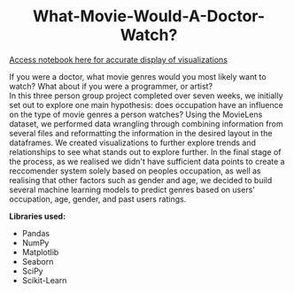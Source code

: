 # <div align="center"> What-Movie-Would-A-Doctor-Watch? </div>

[Access notebook here for accurate display of visualizations](https://nbviewer.jupyter.org/github/dania6789/What-Movie-Would-a-Doctor-Watch/blob/main/movie-reccomender-system.ipynb)

If you were a doctor, what movie genres would you most likely want to watch? What about if you were a programmer, or artist?      
In this three person group project completed over seven weeks, we initially set out to explore one main hypothesis: does occupation have an influence on the type of movie genres a person watches? Using the MovieLens dataset, we performed data wrangling through combining information from several files and reformatting the information in the desired layout in the dataframes. We created visualizations to further explore trends and relationships to see what stands out to explore further. In the final stage of the process, as we realised we didn't have sufficient data points to create a reccomender system solely based on peoples occupation, as well as realising that other factors such as gender and age, we decided to build several machine learning models to predict genres based on users' occupation, age, gender, and past users ratings.      

**Libraries used:**
- Pandas
- NumPy
- Matplotlib
- Seaborn
- SciPy
- Scikit-Learn
